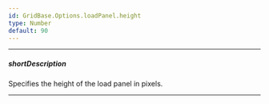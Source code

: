 ```yaml
---
id: GridBase.Options.loadPanel.height
type: Number
default: 90
---
```

---
##### shortDescription
Specifies the height of the load panel in pixels.

---
